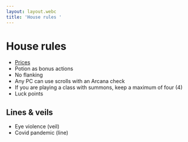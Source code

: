 ```yaml
---
layout: layout.webc
title: 'House rules '
---
```

# House rules 

- [Prices](https://docs.google.com/spreadsheets/d/1cnsK-Q5O9h42UPLE9Lbhii80avr9bHSY6_bcKh_iD2k/edit#gid=0)
- Potion as bonus actions
- No flanking
- Any PC can use scrolls with an Arcana check
- If you are playing a class with summons, keep a maximum of four (4)
- Luck points

## Lines & veils

- Eye violence (veil)
- Covid pandemic (line)
